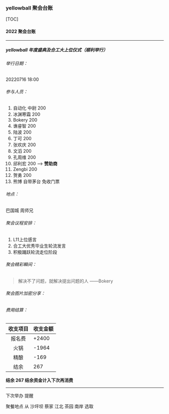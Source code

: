 ### yellowball 聚会台账

[TOC]



#### 2022 聚会台账

***



##### yellowball 年度盛典及合工大上位仪式（顺利举行）

###### 举行日期： 

20220716 18:00

###### 参与人员：

1. 自动化 中尉  200
2. 冰渊寒霜 200
3. Bokery 200
4. 谯睿智 200
5. 陆波  200
6. 丁可 200
7. 张欢庆 200
8. 文滔 200
9. 孔周维 200
10. 邱利宏 200 --> **赞助商**
12. Zengbi 200 
13. 贺勇 200
13. 熊博 自带茅台 免收门票

###### 地点：

巴国城 周师兄

###### 聚会议程安排：

1. L11上位感言
2. 合工大优秀毕业生轮流发言
3. 积极踊跃轮流走位阶段

###### 聚会精彩瞬间：

> 解决不了问题，就解决提出问题的人    ——Bokery 

###### 聚会图片加密分享：



###### 费用结算：


| 收支项目 | 收支金额 |
| :------: | -------- |
|  报名费  | +2400    |
|   火锅   | -1964    |
|   精酿   | -169     |
|   结余   | 267      |

**结余 267 结余资金计入下次再消费**


***

下次举办 提醒

聚餐地点 从 沙坪坝 蔡家 江北 茶园 南岸 选取


